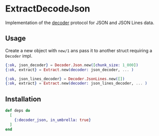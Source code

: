 # ExtractDecodeJson

Implementation of the [decoder](../protocol_decoder/README.md) protocol for JSON 
and JSON Lines data.

## Usage

Create a new object with `new/1` ans pass it to another struct requiring a `Decoder` impl.

```elixir
{:ok, json_decoder} = Decoder.Json.new([chunk_size: 1_000])
{:ok, extract} = Extract.new(decoder: json_decoder, ... )
```

```elixir
{:ok, json_lines_decoder} = Decoder.JsonLines.new([])
{:ok, extract} = Extract.new(decoder: json_lines_decoder, ... )
```

## Installation

```elixir
def deps do
  [
    {:decoder_json, in_umbrella: true}
  ]
end
```
